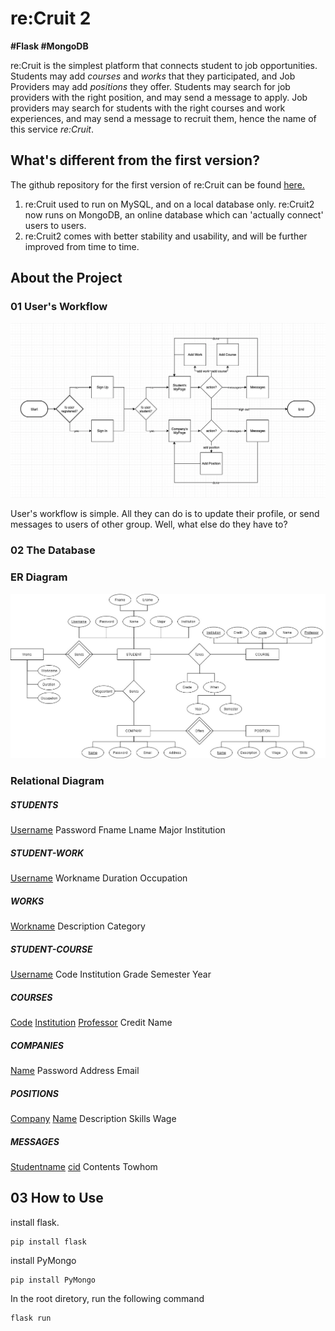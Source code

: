 # re:Cruit 2

**#Flask #MongoDB**

re:Cruit is the simplest platform that connects student to job opportunities. Students may add *courses* and *works* that they participated, and Job Providers may add *positions* they offer. Students may search for job providers with the right position, and may send a message to apply. Job providers may search for students with the right courses and work experiences, and may send a message to recruit them, hence the name of this service *re:Cruit*. 



## What's different from the first version?

The github repository for the first version of re:Cruit can be found <a href=" https://github.com/sleepy-juan/re-Cruit ">here.</a>

1. re:Cruit used to run on MySQL, and on a local database only. re:Cruit2 now runs on MongoDB, an online database which can 'actually connect' users to users. 
2. re:Cruit2 comes with better stability and usability, and will be further improved from time to time.



## About the Project

 ### 01 User's Workflow

![student's workflow](https://github.com/sleepy-juan/re-Cruit/raw/master/workflow.png) 

User's workflow is simple. All they can do is to update their profile, or send messages to users of other group. Well, what else do they have to?



### 02 The Database

### ER Diagram

<img src="Images/ERD.jpg">



### Relational Diagram

##### STUDENTS

<u>Username</u>		Password		Fname		Lname		Major		Institution

##### STUDENT-WORK

<u>Username</u>		Workname		Duration		Occupation

##### WORKS

<u>Workname</u>		Description		Category

##### STUDENT-COURSE

<u>Username</u>		Code		Institution	Grade		Semester		Year

##### COURSES

<u>Code</u> 		<u>Institution</u>		<u>Professor</u>		Credit	Name

##### COMPANIES

<u>Name</u>		Password		Address		Email

##### POSITIONS

<u>Company</u>		<u>Name</u>		Description		Skills		Wage

##### MESSAGES

<u>Studentname</u> 	<u>cid</u> 	Contents	Towhom



## 03 How to Use

install flask.

```
pip install flask
```

install PyMongo

```
pip install PyMongo
```

In the root diretory, run the following command

```
flask run
```



